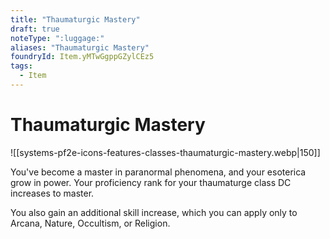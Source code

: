 ```yaml
---
title: "Thaumaturgic Mastery"
draft: true
noteType: ":luggage:"
aliases: "Thaumaturgic Mastery"
foundryId: Item.yMTwGgppGZylCEz5
tags:
  - Item
---
```


# Thaumaturgic Mastery
![[systems-pf2e-icons-features-classes-thaumaturgic-mastery.webp|150]]

You've become a master in paranormal phenomena, and your esoterica grow in power. Your proficiency rank for your thaumaturge class DC increases to master.

You also gain an additional skill increase, which you can apply only to Arcana, Nature, Occultism, or Religion.
